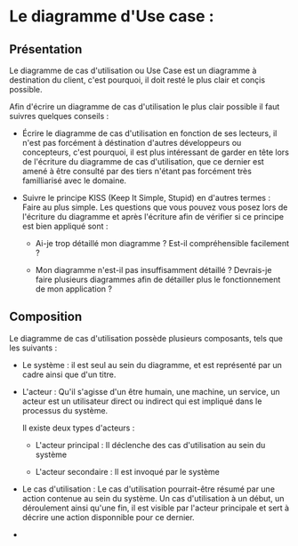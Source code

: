 # Le diagramme d'Use case :

## Présentation

Le diagramme de cas d'utilisation ou Use Case est un diagramme à destination du client, c'est pourquoi, il doit resté le plus clair et conçis possible.

Afin d'écrire un diagramme de cas d'utilisation le plus clair possible il faut suivres quelques conseils :

- Écrire le diagramme de cas d'utilisation en fonction de ses lecteurs, il n'est pas forcément à déstination d'autres développeurs ou concepteurs, c'est pourquoi, il est plus intéressant de garder en tête lors de l'écriture du diagramme de cas d'utilisation, que ce dernier est amené à être consulté par des tiers n'étant pas forcément très familliarisé avec le domaine.

- Suivre le principe KISS (Keep It Simple, Stupid) en d'autres termes : Faire au plus simple. Les questions que vous pouvez vous posez lors de l'écriture du diagramme et après l'écriture afin de vérifier si ce principe est bien appliqué sont :
  
  - Ai-je trop détaillé mon diagramme ? Est-il compréhensible facilement ?
  
  - Mon diagramme n'est-il pas insuffisamment détaillé ? Devrais-je faire plusieurs diagrammes afin de détailler plus le fonctionnement de mon application ?



## Composition

Le diagramme de cas d'utilisation possède plusieurs composants, tels que les suivants :

- Le système : il est seul au sein du diagramme, et est représenté par un cadre ainsi que d'un titre.

- L'acteur : Qu'il s'agisse d'un être humain, une machine, un service, un acteur est un utilisateur direct ou indirect qui est impliqué dans le processus du système. 
  
  Il existe deux types d'acteurs  :
  
  - L'acteur principal : Il déclenche des cas d'utilisation au sein du système
  
  - L'acteur secondaire : Il est invoqué par le système

- Le cas d'utilisation : Le cas d'utilisation pourrait-être résumé par une action contenue au sein du système. Un cas d'utilisation à un début, un déroulement ainsi qu'une fin, il est visible par l'acteur principale et sert à décrire une action disponnible pour ce dernier.

- 














